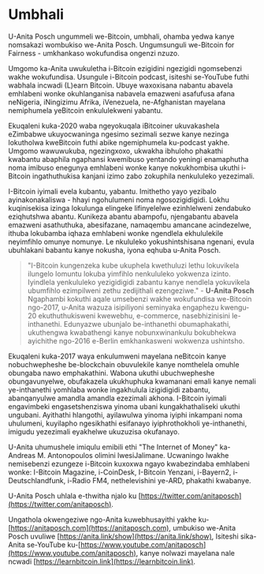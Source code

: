 # Umbhali
U-Anita Posch ungummeli we-Bitcoin, umbhali, ohamba yedwa kanye nomsakazi wombukiso we-Anita Posch. Ungumsunguli we-Bitcoin for Fairness - umkhankaso wokufundisa ongenzi nzuzo.

Umgomo ka-Anita uwukuletha i-Bitcoin ezigidini ngezigidi ngomsebenzi wakhe wokufundisa. Usungule i-Bitcoin podcast, isiteshi se-YouTube futhi wabhala incwadi (L)earn Bitcoin. Ubuye waxoxisana nabantu abavela emhlabeni wonke okuhlanganisa nabavela emazweni asafufusa afana neNigeria, iNingizimu Afrika, iVenezuela, ne-Afghanistan mayelana nemiphumela yeBitcoin enkululekweni yabantu.

Ekuqaleni kuka-2020 waba ngeyokuqala iBitcoiner ukuvakashela eZimbabwe ukuyocwaninga ngesimo sezimali sezwe kanye nezinga lokutholwa kweBitcoin futhi abike ngemiphumela ku-podcast yakhe. Umgomo wawuwukuba, ngezingxoxo, ukwakha ibhuloho phakathi kwabantu abaphila ngaphansi kwemibuso yentando yeningi enamaphutha noma imibuso enegunya emhlabeni wonke kanye nokukhombisa ukuthi i-Bitcoin ingathuthukisa kanjani izimo zabo zokuphila nenkululeko yezezimali.

I-Bitcoin iyimali evela kubantu, yabantu. Imithetho yayo yezibalo ayinakonakaliswa - hhayi ngohulumeni noma ngosozigidigidi. Lokhu kuqinisekisa izinga lokulunga elingeke lifinyelelwe ezinhlelweni zendabuko eziqhutshwa abantu. Kunikeza abantu abampofu, njengabantu abavela emazweni asathuthuka, abesifazane, namaqembu amancane acindezelwe, ithuba lokubamba iqhaza emhlabeni wonke ngendlela ekhululekile neyimfihlo omunye nomunye. Le nkululeko yokushintshisana ngenani, evula ubuhlakani babantu kanye nokusha, iyona eqhuba u-Anita Posch.

> "I-Bitcoin kungenzeka kube ukuphela kwethuluzi lethu lokuvikela ilungelo lomuntu lokuba yimfihlo nenkululeko yokwenza izinto. Iyindlela yenkululeko yezigidigidi zabantu kanye nendlela yokuvikela ubumfihlo ezimpilweni zethu zedijithali ezengeziwe." - **U-Anita Posch**
> Ngaphambi kokuthi aqale umsebenzi wakhe wokufundisa we-Bitcoin ngo-2017, u-Anita wazuza isipiliyoni seminyaka engaphezu kwengu-20 ekuthuthukisweni kwewebhu, e-commerce, nasebhizinisini le-inthanethi. Edunyazwe ubunjalo be-inthanethi obumaphakathi, ukuthengwa kwabathengi kanye nobunxwinankulu bokubhekwa ayichithe ngo-2016 e-Berlin emkhankasweni wokwenza ushintsho.

Ekuqaleni kuka-2017 waya enkulumweni mayelana neBitcoin kanye nobuchwepheshe be-blockchain obuvulekile kanye nomthelela omuhle obungaba nawo emphakathini. Wabona ukuthi ubuchwepheshe obungavunyelwe, obufakazela ukukhuphuka kwamanani emali kanye nemali ye-inthanethi yomhlaba wonke ingakhulula izigidigidi zabantu, abanqanyulwe amandla amandla ezezimali akhona. I-Bitcoin iyimali engavimbeki engasetshenziswa yinoma ubani kungakhathaliseki ukuthi ungubani. Ayithathi hlangothi, ayilawulwa yinoma iyiphi inkampani noma uhulumeni, kuyilapho ngesikhathi esifanayo iyiphrothokholi ye-inthanethi, imigudu yezezimali eyakhelwe ukuzuzisa okufanayo.

U-Anita uhumushele imiqulu emibili ethi "The Internet of Money" ka-Andreas M. Antonopoulos olimini lwesiJalimane. Ucwaningo lwakhe nemisebenzi ezungeze i-Bitcoin kuxoxwa ngayo kwabezindaba emhlabeni wonke: I-Bitcoin Magazine, i-CoinDesk, I-Bitcoin Yenzani, i-Bayern2, i-Deutschlandfunk, i-Radio FM4, nethelevishini ye-ARD, phakathi kwabanye.

U-Anita Posch uhlala e-thwitha njalo ku [https://twitter.com/anitaposch](https://twitter.com/anitaposch).

Ungathola okwengeziwe ngo-Anita kuwebhusayithi yakhe ku- [https://anitaposch.com](https://anitaposch.com), umbukiso we-Anita Posch uvuliwe [https://anita.link/show](https://anita.link/show), Isiteshi sika-Anita se-YouTube ku-[https://www.youtube.com/anitaposch](https://www.youtube.com/anitaposch), kanye nolwazi mayelana nale ncwadi [https://learnbitcoin.link](https://learnbitcoin.link).   

